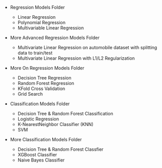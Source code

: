 * Regression Models Folder
  * Linear Regression
  * Polynomial Regression
  * Multivariable Linear Regression

* More Advanced Regression Models Folder
  * Multivariate Linear Regression on automobile dataset with splitting data to train/test
  * Multivariate Linear Regression with L1/L2 Regularization

* More On Regression Models Folder
  * Decision Tree Regression
  * Random Forest Regression
  * KFold Cross Validation
  * Grid Search

* Classification Models Folder
  * Decision Tree & Random Forest Classification
  * Logistic Regression
  * K-NearestNeighbor Classifier (KNN)
  * SVM
  
* More Classification Models Folder
  * Decision Tree & Random Forest Classfier
  * XGBoost Classifier
  * Naive Bayes Classifier
